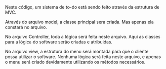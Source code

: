 Neste código, um sistema de to-do está sendo feito através da estrutura de MVC.

Através do arquivo model, a classe principal sera criada. Mas apenas ela constará no arquivo.

No arquivo Controller, toda a lógica será feita neste arquivo. Aqui as classes para a lógica do software serão criadas e atribuidas.

No arquivo view, a estrutura do menu será montada para que o cliente possa utilizar o software. Nenhuma lógica será feita neste arquivo, e apenas o menu será criado devidamente utilizando os métodos necessários.